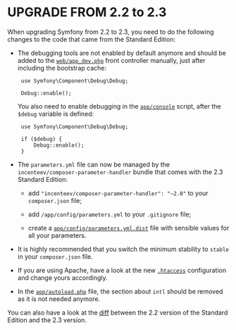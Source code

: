 UPGRADE FROM 2.2 to 2.3
=======================

When upgrading Symfony from 2.2 to 2.3, you need to do the following changes
to the code that came from the Standard Edition:

 * The debugging tools are not enabled by default anymore and should be added
   to the
   [`web/app_dev.php`](https://github.com/symfony/symfony-standard/blob/2.3/web/app_dev.php)
   front controller manually, just after including the bootstrap cache:

        use Symfony\Component\Debug\Debug;

        Debug::enable();
   You also need to enable debugging in the
   [`app/console`](https://github.com/symfony/symfony-standard/blob/2.3/app/console)
   script, after the `$debug` variable is defined:

        use Symfony\Component\Debug\Debug;

        if ($debug) {
            Debug::enable();
        }

 * The `parameters.yml` file can now be managed by the
   `incenteev/composer-parameter-handler` bundle that comes with the 2.3
   Standard Edition:

    * add `"incenteev/composer-parameter-handler": "~2.0"` to your
      `composer.json` file;

    * add `/app/config/parameters.yml` to your `.gitignore` file;

    * create a
      [`app/config/parameters.yml.dist`](https://github.com/symfony/symfony-standard/blob/2.3/app/config/parameters.yml.dist)
      file with sensible values for all your parameters.

 * It is highly recommended that you switch the minimum stability to `stable`
   in your `composer.json` file.

 * If you are using Apache, have a look at the new
   [`.htaccess`](https://github.com/symfony/symfony-standard/blob/2.3/web/.htaccess)
   configuration and change yours accordingly.

 * In the
   [`app/autoload.php`](https://github.com/symfony/symfony-standard/blob/2.3/app/autoload.php)
   file, the section about `intl` should be removed as it is not needed anymore.

You can also have a look at the
[diff](https://github.com/symfony/symfony-standard/compare/v2.2.0%E2%80%A62.3)
between the 2.2 version of the Standard Edition and the 2.3 version.
